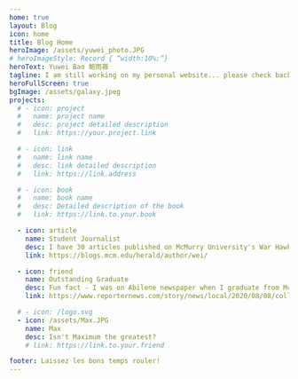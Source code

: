 ```yaml
---
home: true
layout: Blog
icon: home
title: Blog Home
heroImage: /assets/yuwei_photo.JPG
# heroImageStyle: Record { “width:10%;”}
heroText: Yuwei Bao 鲍雨薇
tagline: I am still working on my personal website... please check back later for more updates.
heroFullScreen: true
bgImage: /assets/galaxy.jpeg
projects:
  # - icon: project
  #   name: project name
  #   desc: project detailed description
  #   link: https://your.project.link

  # - icon: link
  #   name: link name
  #   desc: link detailed description
  #   link: https://link.address

  # - icon: book
  #   name: book name
  #   desc: Detailed description of the book
  #   link: https://link.to.your.book

  - icon: article
    name: Student Journalist
    desc: I have 30 articles published on McMurry University's War Hawks Herald school newspaper.
    link: https://blogs.mcm.edu/herald/author/wei/

  - icon: friend
    name: Outstanding Graduate
    desc: Fun fact - I was on Abilene newspaper when I graduate from McMurry University in Aug,2020.
    link: https://www.reporternews.com/story/news/local/2020/08/08/college-graduates-finally-person-chance-celebrate-achievement/3312590001/

  # - icon: /logo.svg
  - icon: /assets/Max.JPG
    name: Max
    desc: Isn't Maximum the greatest?
    # link: https://link.to.your.friend

footer: Laissez les bons temps rouler!
---
```


<!-- This is a blog home page demo.

To use this layout, you should set both `layout: Blog` and `home: true` in the page front matter.

For related configuration docs, please see [blog homepage](https://vuepress-theme-hope.github.io/v2/guide/blog/home/). -->

<style>
.hero-image {
  display: inline-block;
  border-radius: 50%;
  /* width: 200px;
  height: 200px; */
  background-size: cover;
}
</style>